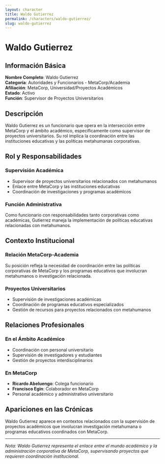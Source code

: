```yaml
---
layout: character
title: Waldo Gutierrez
permalink: /characters/waldo-gutierrez/
slug: waldo-gutierrez
---
```


# Waldo Gutierrez

## Información Básica

**Nombre Completo**: Waldo Gutierrez  
**Categoría**: Autoridades y Funcionarios - MetaCorp/Academia  
**Afiliación**: MetaCorp, Universidad/Proyectos Académicos  
**Estado**: Activo  
**Función**: Supervisor de Proyectos Universitarios

## Descripción

Waldo Gutierrez es un funcionario que opera en la intersección entre MetaCorp y el ámbito académico, específicamente como supervisor de proyectos universitarios. Su rol implica la coordinación entre las instituciones educativas y las políticas metahumanas corporativas.

## Rol y Responsabilidades

### Supervisión Académica
- Supervisor de proyectos universitarios relacionados con metahumanos
- Enlace entre MetaCorp y las instituciones educativas
- Coordinación de investigaciones y programas académicos

### Función Administrativa
Como funcionario con responsabilidades tanto corporativas como académicas, Gutierrez maneja la implementación de políticas educativas relacionadas con metahumanos.

## Contexto Institucional

### Relación MetaCorp-Academia
Su posición refleja la necesidad de coordinación entre las políticas corporativas de MetaCorp y los programas educativos que involucran metahumanos o investigación relacionada.

### Proyectos Universitarios
- Supervisión de investigaciones académicas
- Coordinación de programas educativos especializados
- Gestión de recursos para proyectos relacionados con metahumanos

## Relaciones Profesionales

### En el Ámbito Académico
- Coordinación con personal universitario
- Supervisión de investigadores y estudiantes
- Gestión de proyectos interdisciplinarios

### En MetaCorp
- **Ricardo Abeluengo**: Colega funcionario
- **Francisco Egin**: Colaborador en MetaCorp
- Personal académico y administrativo universitario

## Apariciones en las Crónicas

Waldo Gutierrez aparece en contextos relacionados con la supervisión de proyectos académicos que involucran investigación metahumana o programas educativos coordinados con MetaCorp.

---

*Nota: Waldo Gutierrez representa el enlace entre el mundo académico y la administración corporativa de MetaCorp, supervisando proyectos que requieren coordinación institucional.*